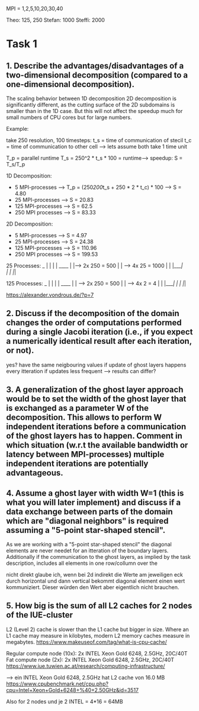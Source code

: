 
MPI = 1,2,5,10,20,30,40

Theo: 125, 250
Stefan: 1000
Steffi: 2000

# Task 1

## 1. Describe the advantages/disadvantages of a two-dimensional decomposition (compared to a one-dimensional decomposition).

The scaling behavior between 1D decomposition 2D decomposition is significantly different, as the cutting surface of the 2D subdomains is smaller than in the 1D case. But this will not affect the speedup much for small numbers of CPU cores but for large numbers. 

Example: 

take 250 resolution, 100 timesteps: 
t_s = time of communication of stecil
t_c = time of communication to other cell 
--> lets assume both take 1 time unit

T_p = parallel runtime 
T_s = 250^2 * t_s * 100 = runtime--> speedup: S = T_s/T_p 

1D Decomposition:
- 5 MPI-processes --> T_p = (250*200*t_s + 250 * 2 * t_c) * 100 --> S = 4.80
- 25 MPI-processes --> S = 20.83
- 125 MPI-processes --> S = 62.5
- 250 MPI processes --> S = 83.33

2D Decomposition:
- 5 MPI-processes --> S = 4.97
- 25 MPI-processes --> S = 24.38
- 125 MPI-processes --> S = 110.96
- 250 MPI processes --> S = 199.53

25 Processes:
 _
| | 
| |                       ____
| |--> 2x 250 = 500      |    |  --> 4x 25 = 1000
| |                      |____|      
| |
|_|

125 Processes:
 _
| | 
| |                       ____
| | --> 2x 250 = 500     |    |  --> 4x 2 = 4
| |                      |____|
| |
|_|

https://alexander.vondrous.de/?p=7

## 2. Discuss if the decomposition of the domain changes the order of computations performed during a single Jacobi iteration (i.e., if you expect a numerically identical result after each iteration, or not).

yes? have the same neigbouring values if update of ghost layers happens every itteration
if updates less frequent --> results can differ?

## 3. A generalization of the ghost layer approach would be to set the width of the ghost layer that is exchanged as a parameter W of the decomposition. This allows to perform W independent iterations before a communication of the ghost layers has to happen. Comment in which situation (w.r.t the available bandwidth or latency between MPI-processes) multiple independent iterations are potentially advantageous.



## 4. Assume a ghost layer with width W=1 (this is what you will later implement) and discuss if a data exchange between parts of the domain which are "diagonal neighbors" is required assuming a "5-point star-shaped stencil".

As we are working with a "5-point star-shaped stencil" the diagonal elements are never needet for an itteration of the boundary layers. Additionally if the communication to the ghost layers, as implied by the task description, includes all elements in one row/collumn over the 

nicht direkt glaube ich, wenn bei 2d indirekt die Werte am jeweiligen eck durch horizontal und dann vertical bekommt diagonal element einen wert kommuniziert. Dieser würden den Wert aber eigentlich nicht brauchen. 


## 5. How big is the sum of all L2 caches for 2 nodes of the IUE-cluster 

L2 (Level 2) cache is slower than the L1 cache but bigger in size. Where an L1 cache may measure in kilobytes, modern L2 memory caches measure in megabytes.
https://www.makeuseof.com/tag/what-is-cpu-cache/

Regular compute node (10x): 
2x INTEL Xeon Gold 6248, 2.5GHz, 20C/40T
Fat compute node (2x): 
2x INTEL Xeon Gold 6248, 2.5GHz, 20C/40T
https://www.iue.tuwien.ac.at/research/computing-infrastructure/

--> ein INTEL Xeon Gold 6248, 2.5GHz hat L2 cache von 16.0 MB
https://www.cpubenchmark.net/cpu.php?cpu=Intel+Xeon+Gold+6248+%40+2.50GHz&id=3517

Also for 2 nodes und je 2 INTEL = 4*16 = 64MB